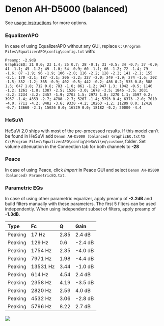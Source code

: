 # Denon AH-D5000 (balanced)
See [usage instructions](https://github.com/jaakkopasanen/AutoEq#usage) for more options.

### EqualizerAPO
In case of using EqualizerAPO without any GUI, replace `C:\Program Files\EqualizerAPO\config\config.txt`
with:
```
Preamp: -2.9dB
GraphicEQ: 21 0.0; 23 1.4; 25 0.7; 28 -0.1; 31 -0.5; 34 -0.7; 37 -0.9; 41 -1.1; 45 -1.2; 49 -1.0; 54 -0.9; 60 -1.1; 66 -1.2; 72 -1.4; 79 -1.6; 87 -1.9; 96 -1.9; 106 -2.0; 116 -2.2; 128 -2.2; 141 -2.1; 155 -2.1; 170 -2.1; 187 -2.1; 206 -2.2; 227 -2.0; 249 -1.9; 274 -1.6; 302 -1.5; 332 -1.2; 365 -0.9; 402 -0.5; 442 -0.2; 486 0.2; 535 0.8; 588 1.5; 647 1.8; 712 0.8; 783 -1.0; 861 -1.2; 947 1.3; 1042 -0.5; 1146 -1.2; 1261 -1.8; 1387 -2.5; 1526 -3.0; 1678 -3.5; 1846 -3.5; 2031 -3.2; 2234 -3.2; 2457 -1.9; 2703 1.5; 2973 1.8; 3270 1.1; 3597 0.2; 3957 -1.4; 4353 -2.7; 4788 -2.7; 5267 -1.4; 5793 0.4; 6373 -2.0; 7010 -4.0; 7711 -4.2; 8482 -3.6; 9330 -4.2; 10263 -1.2; 11289 0.0; 12418 -0.7; 13660 -2.1; 15026 0.0; 16529 0.0; 18182 -0.2; 20000 -4.4
```

### HeSuVi
HeSuVi 2.0 ships with most of the pre-processed results. If this model can't be found in HeSuVi add
`Denon AH-D5000 (balanced) GraphicEQ.txt` to `C:\Program Files\EqualizerAPO\config\HeSuVi\eq\custom\` folder.
Set volume attenuation in the Connection tab for both channels to **-28**

### Peace
In case of using Peace, click *Import* in Peace GUI and select `Denon AH-D5000 (balanced) ParametricEQ.txt`.

### Parametric EQs
In case of using other parametric equalizer, apply preamp of **-2.2dB** and build filters manually
with these parameters. The first 5 filters can be used independently.
When using independent subset of filters, apply preamp of **-1.3dB**.

| Type    | Fc       |    Q | Gain    |
|:--------|:---------|:-----|:--------|
| Peaking | 17 Hz    | 2.85 | 2.4 dB  |
| Peaking | 129 Hz   | 0.6  | -2.4 dB |
| Peaking | 1754 Hz  | 2.35 | -4.0 dB |
| Peaking | 7971 Hz  | 1.98 | -4.4 dB |
| Peaking | 13531 Hz | 3.44 | -1.0 dB |
| Peaking | 614 Hz   | 4.54 | 2.4 dB  |
| Peaking | 2358 Hz  | 4.19 | -3.5 dB |
| Peaking | 2820 Hz  | 2.59 | 4.0 dB  |
| Peaking | 4532 Hz  | 3.06 | -2.8 dB |
| Peaking | 5796 Hz  | 8.22 | 2.7 dB  |

![](https://raw.githubusercontent.com/jaakkopasanen/AutoEq/master/results/headphonecom/sbaf-serious/Denon%20AH-D5000%20(balanced)/Denon%20AH-D5000%20(balanced).png)